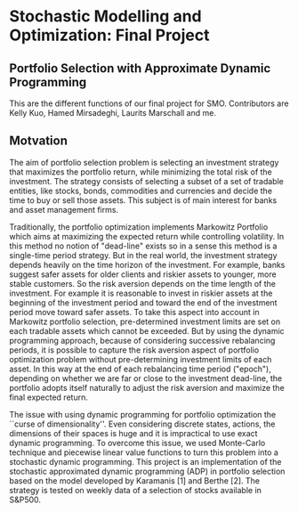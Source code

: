 # Stochastic Modelling and Optimization: Final Project
## Portfolio Selection with Approximate Dynamic Programming

This are the different functions of our final project for SMO. Contributors are Kelly Kuo, Hamed Mirsadeghi, Laurits Marschall and me. 


## Motvation
The aim of portfolio selection problem is selecting an investment strategy that maximizes the portfolio return, while minimizing the total risk of the investment. The strategy consists of selecting a subset of a set of tradable entities, like stocks, bonds, commodities and currencies and decide the time to buy or sell those assets.
This subject is of main interest for banks and asset management firms. 

Traditionally, the portfolio optimization implements Markowitz Portfolio which aims at maximizing the expected return while controlling volatility. In this method no notion of "dead-line" exists so in a sense this method is a single-time period strategy. But in the real world, the investment strategy depends heavily on the time horizon of the investment. For example, banks suggest safer assets for older clients and riskier assets to younger, more stable customers. So the risk aversion depends on the time length of the investment. For example it is reasonable to invest in riskier assets at the beginning of the investment period and toward the end of the investment period move toward safer assets. To take this aspect into account in Markowitz portfolio selection, pre-determined investment limits are set on each tradable assets which cannot be exceeded. But by using the dynamic programming approach, because of considering successive rebalancing periods, it is possible to capture the risk aversion aspect of portfolio optimization problem without pre-determining investment limits of each asset. In this way at the end of each rebalancing time period ("epoch"), depending on whether we are far or close to the investment dead-line, the portfolio adopts itself naturally to adjust the risk aversion and maximize the final expected return.

The issue with using dynamic programming for portfolio optimization the ``curse of dimensionality''. Even considering discrete states, actions, the dimensions of their spaces is huge and it is impractical to use exact dynamic programming. To overcome this issue, we used Monte-Carlo technique and piecewise linear value functions to turn this problem into a stochastic dynamic programming. This project is an implementation of the stochastic approximated dynamic programming (ADP) in portfolio selection based on the model developed by Karamanis [1] and Berthe [2]. The strategy is tested on weekly data of a selection of stocks available in S\&P500.


